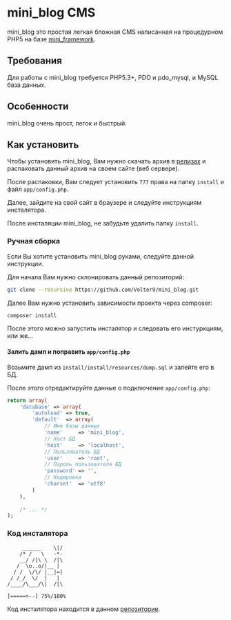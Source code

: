 # mini_blog CMS

mini_blog это простая легкая бложная CMS написанная на процедурном PHP5 на базе [mini_framework](https://github.com/Volter9/mini_framework).

## Требования

Для работы с mini_blog требуется PHP5.3+, PDO и pdo_mysql, и MySQL база данных.

## Особенности

mini_blog очень прост, легок и быстрый. 

## Как установить

Чтобы установить mini_blog, Вам нужно скачать архив в [релизах](https://github.com/Volter9/mini_blog/releases) и распаковать данный архив на своем сайте (веб сервере).

После распаковки, Вам следует установить `777` права на папку `install` и файл `app/config.php`.

Далее, зайдите на свой сайт в браузере и следуйте инструкциям инсталятора.

После инсталяции mini_blog, не забудьте удалить папку `install`.

### Ручная сборка

Если Вы хотите установить mini_blog руками, следуйте данной инструкции.

Для начала Вам нужно склонировать данный репозиторий:

```sh
git clone --recursive https://github.com/Volter9/mini_blog.git
```

Далее Вам нужно установить зависимости проекта через composer:

```sh
composer install
```

После этого можно запустить инсталятор и следовать его инстуркциям, или же...

#### Залить дамп и поправить `app/config.php`

Возьмите дамп из `install/install/resources/dump.sql` и залейте его в БД.

После этого отредактируйте данные о подключение `app/config.php`:

```php
return array(
    'database' => array(
        'autoload' => true,
        'default'  => array(
            // Имя базы данных
            'name'     => 'mini_blog',
            // Хост БД
            'host'     => 'localhost',
            // Пользователь БД
            'user'     => 'root',
            // Пароль пользователя БД
            'password' => '',
            // Кодировка
            'charset'  => 'utf8'
        )
    ),
    
    /* ... */
);
```

### Код инсталятора

         ______    \|/
        /* /   \   -*-
        __/ /|\ \  /|\
       /  \o..o/|__ |
      / /  \/\/ |__|=|
     / /_/  \/  |   |
    /____/\___/\|  /|\
    
    [=====>--] 75%/100%

Код инсталятора находится в данном [репозиторие](https://github.com/Volter9/mini_blog_install).
